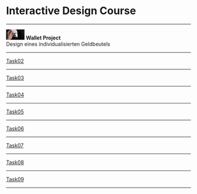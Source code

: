 # Interactive Design Course

---

<img src="Task_01/IMG5.jpg" alt="Teaser" width=50/> 
<b>Wallet Project</b><br>
Design eines individualisierten Geldbeutels

---

[Task02](Task_02/task02.md)

---

[Task03](Task_03/task03.md)

---

[Task04](Task_04/task04.md)

---

[Task05](Task_05/task05.md)

---

[Task06](Task_06/task06.md)

---

[Task07](Task_07/task07.md)

---

[Task08](Task_08/task08.md)

---

[Task09](Task_09/task09.md)

---
